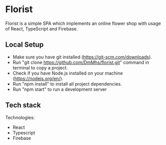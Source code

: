 # Florist
Florist is a simple SPA which implements an online flower shop with usage of React, TypeScript and Firebase.

## Local Setup
* Make sure you have git installed (https://git-scm.com/downloads).
* Run "git clone https://github.com/DmMhs/florist.git" command in terminal to copy a project.
* Check if you have Node.js installed on your machine (https://nodejs.org/en/).
* Run "npm install" to install all project dependencies. 
* Run "npm start" to run a development server

## Tech stack
Technologies:
* React
* Typescript
* Firebase
